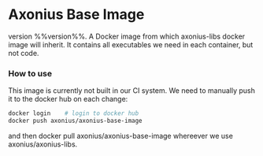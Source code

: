# Axonius Base Image
version %%version%%.
A Docker image from which axonius-libs docker image will inherit.
It contains all executables we need in each container, but not code.

### How to use
This image is currently not built in our CI system.
We need to manually push it to the docker hub on each change:
```sh
docker login    # login to docker hub
docker push axonius/axonius-base-image
```

and then docker pull axonius/axonius-base-image whereever we use
axonius/axonius-libs.
